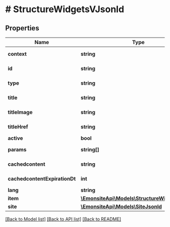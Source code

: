 # # StructureWidgetsVJsonld

## Properties

Name | Type | Description | Notes
------------ | ------------- | ------------- | -------------
**context** | **string** |  | [optional] [readonly]
**id** | **string** |  | [optional] [readonly]
**type** | **string** |  | [optional] [readonly]
**title** | **string** |  | [optional] [readonly]
**titleImage** | **string** |  | [optional] [readonly]
**titleHref** | **string** |  | [optional] [readonly]
**active** | **bool** |  | [optional]
**params** | **string[]** |  | [optional] [readonly]
**cachedcontent** | **string** |  | [optional] [readonly]
**cachedcontentExpirationDt** | **int** |  | [optional] [readonly]
**lang** | **string** |  | [optional]
**item** | [**\EmonsiteApi\Models\StructureWidgetsJsonld**](StructureWidgetsJsonld.md) |  | [optional]
**site** | [**\EmonsiteApi\Models\SiteJsonld**](SiteJsonld.md) |  | [optional]

[[Back to Model list]](../../README.md#models) [[Back to API list]](../../README.md#endpoints) [[Back to README]](../../README.md)
